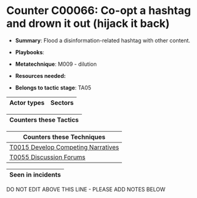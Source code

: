 # Counter C00066: Co-opt a hashtag and drown it out (hijack it back)

* **Summary**: Flood a disinformation-related hashtag with other content. 

* **Playbooks**: 

* **Metatechnique**: M009 - dilution

* **Resources needed:** 

* **Belongs to tactic stage**: TA05


| Actor types | Sectors |
| ----------- | ------- |



| Counters these Tactics |
| ---------------------- |



| Counters these Techniques |
| ------------------------- |
| [T0015 Develop Competing Narratives](../generated_pages/techniques/T0015.md) |
| [T0055 Discussion Forums](../generated_pages/techniques/T0055.md) |



| Seen in incidents |
| ----------------- |


DO NOT EDIT ABOVE THIS LINE - PLEASE ADD NOTES BELOW